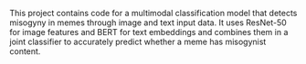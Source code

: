 This project contains code for a multimodal classification model that detects misogyny in memes through image and text input data. It uses ResNet-50 for image features and BERT for text embeddings and combines them in a joint classifier to accurately predict whether a meme has misogynist content.
